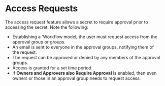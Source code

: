 [title]: # (Access Requests)
[tags]: # (Access Requests)
[priority]: # (1000)

# Access Requests

The access request feature allows a secret to require approval prior to accessing the secret. Note the following:

- Establishing a 'Workflow model, the user must request access from the approval group or groups.
- An email is sent to everyone in the approval groups, notifying them of the request.
- The request can be approved or denied by any members of the approval groups.
- Access is granted for a set time period.
- If **Owners and Approvers also Require Approval** is enabled, then even owners or those in an approval group needs to request access.

